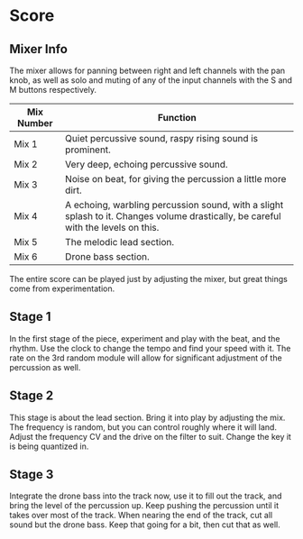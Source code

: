 # Score

## Mixer Info

The mixer allows for panning between right and left channels with the pan knob, as well as solo and muting of any of the input channels with the S and M buttons respectively.

Mix Number | Function
--- | ---
Mix 1 | Quiet percussive sound, raspy rising sound is prominent.
Mix 2 | Very deep, echoing percussive sound.
Mix 3 | Noise on beat, for giving the percussion a little more dirt.
Mix 4 | A echoing, warbling percussion sound, with a slight splash to it. Changes volume drastically, be careful with the levels on this.
Mix 5 | The melodic lead section.
Mix 6 | Drone bass section.

The entire score can be played just by adjusting the mixer, but great things come from experimentation.

## Stage 1
In the first stage of the piece, experiment and play with the beat, and the rhythm. Use the clock to change the tempo and find your speed with it. The rate on the 3rd random module will allow for significant adjustment of the percussion as well.

## Stage 2
This stage is about the lead section. Bring it into play by adjusting the mix. The frequency is random, but you can control roughly where it will land. Adjust the frequency CV and the drive on the filter to suit. Change the key it is being quantized in.

## Stage 3
Integrate the drone bass into the track now, use it to fill out the track, and bring the level of the percussion up. Keep pushing the percussion until it takes over most of the track. When nearing the end of the track, cut all sound but the drone bass. Keep that going for a bit, then cut that as well.
